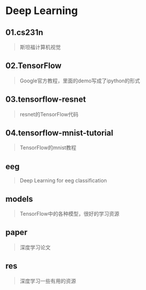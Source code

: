 # Deep Learning

## 01.cs231n
> 斯坦福计算机视觉

## 02.TensorFlow
> Google官方教程，里面的demo写成了ipython的形式

## 03.tensorflow-resnet
> resnet的TensorFlow代码

## 04.tensorflow-mnist-tutorial
> TensorFlow的mnist教程

## eeg
> Deep Learning for eeg classification

## models
> TensorFlow中的各种模型，很好的学习资源

## paper
> 深度学习论文

## res
> 深度学习一些有用的资源
